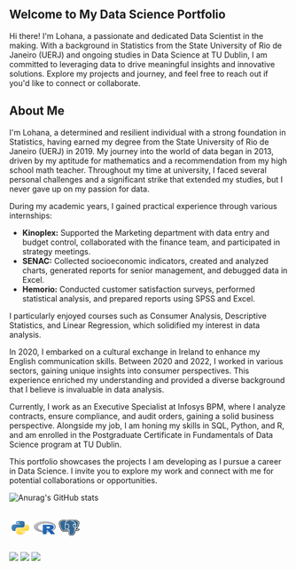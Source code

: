 ## Welcome to My Data Science Portfolio

Hi there! I'm Lohana, a passionate and dedicated Data Scientist in the making. With a background in Statistics from the State University of Rio de Janeiro (UERJ) and ongoing studies in Data Science at TU Dublin, I am committed to leveraging data to drive meaningful insights and innovative solutions. Explore my projects and journey, and feel free to reach out if you'd like to connect or collaborate.

## About Me

I'm Lohana, a determined and resilient individual with a strong foundation in Statistics, having earned my degree from the State University of Rio de Janeiro (UERJ) in 2019. My journey into the world of data began in 2013, driven by my aptitude for mathematics and a recommendation from my high school math teacher. Throughout my time at university, I faced several personal challenges and a significant strike that extended my studies, but I never gave up on my passion for data.

During my academic years, I gained practical experience through various internships:

- **Kinoplex:** Supported the Marketing department with data entry and budget control, collaborated with the finance team, and participated in strategy meetings.
- **SENAC:** Collected socioeconomic indicators, created and analyzed charts, generated reports for senior management, and debugged data in Excel.
- **Hemorio:** Conducted customer satisfaction surveys, performed statistical analysis, and prepared reports using SPSS and Excel.

I particularly enjoyed courses such as Consumer Analysis, Descriptive Statistics, and Linear Regression, which solidified my interest in data analysis.

In 2020, I embarked on a cultural exchange in Ireland to enhance my English communication skills. Between 2020 and 2022, I worked in various sectors, gaining unique insights into consumer perspectives. This experience enriched my understanding and provided a diverse background that I believe is invaluable in data analysis.

Currently, I work as an Executive Specialist at Infosys BPM, where I analyze contracts, ensure compliance, and audit orders, gaining a solid business perspective. Alongside my job, I am honing my skills in SQL, Python, and R, and am enrolled in the Postgraduate Certificate in Fundamentals of Data Science program at TU Dublin.

This portfolio showcases the projects I am developing as I pursue a career in Data Science. I invite you to explore my work and connect with me for potential collaborations or opportunities.

![Anurag's GitHub stats](https://github-readme-stats.vercel.app/api?username=lohanaar&show_icons=true&theme=tokyonight)

<div style="display: inline_block"><br>
  <img align="center" alt="Loh-Python" height="30" width="40" src="https://raw.githubusercontent.com/devicons/devicon/master/icons/python/python-original.svg">
  <img align="center" alt="Loh-R" height="30" width="40" src="https://raw.githubusercontent.com/devicons/devicon/master/icons/r/r-original.svg">
  <img align="center" alt="Loh-PostgreSql" height="30" width="40" src="https://raw.githubusercontent.com/devicons/devicon/master/icons/postgresql/postgresql-original.svg">
</div>
  
##

<div> 
  <a href="https://instagram.com/lohanaar" target="_blank"><img src="https://img.shields.io/badge/-Instagram-%23E4405F?style=for-the-badge&logo=instagram&logoColor=white" target="_blank"></a>
  <a href="https://www.linkedin.com/in/lohanaar" target="_blank"><img src="https://img.shields.io/badge/-LinkedIn-%230077B5?style=for-the-badge&logo=linkedin&logoColor=white" target="_blank"></a> 
  <a href = "mailto:lohanarodrigues.04@gmail.com"><img src="https://img.shields.io/badge/-Gmail-%23333?style=for-the-badge&logo=gmail&logoColor=white" target="_blank"></a>
  
</div>
